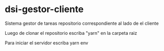 # dsi-gestor-cliente

Sistema gestor de tareas repositorio correspondiente al lado de el cliente

Luego de clonar el repositorio escriba "yarn" en la carpeta raiz

Para iniciar el servidor escriba yarn env
